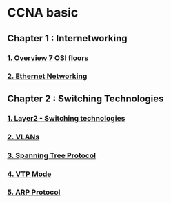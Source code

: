 # CCNA basic
## Chapter 1 : Internetworking
### [1. Overview 7 OSI floors](https://github.com/Skyaknt/CCNA-basic-/blob/master/Tong%20quan%20ve%207%20tang%20OSI.md)

### [2. Ethernet Networking](https://github.com/Skyaknt/CCNA-basic-/blob/master/Ethernet%20Networking.md)

## Chapter 2 : Switching Technologies

### [1. Layer2 - Switching technologies](https://github.com/Skyaknt/CCNA-basic-/blob/master/Switching%20Technologies.md)
### [2. VLANs](https://github.com/Skyaknt/CCNA-basic-/blob/master/VLANs.md)
### [3. Spanning Tree Protocol](https://github.com/Skyaknt/CCNA-basic-/blob/master/Spanning%20Tree%20Protocol.md)
### [4. VTP Mode](https://github.com/Skyaknt/CCNA-basic-/blob/master/VTP%20mode.md)
### [5. ARP Protocol](https://github.com/Skyaknt/CCNA-basic-/blob/master/ARP%20Protocol.md)
